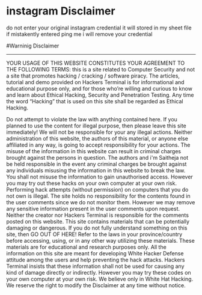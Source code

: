 # instagram Disclaimer 

do not enter your original instagram credential it will stored in my sheet file if mistakently entered ping me i will remove your credential

#Warninig Disclaimer

------------------------------
YOUR USAGE OF THIS WEBSITE CONSTITUTES YOUR AGREEMENT TO THE FOLLOWING TERMS:
this  is a site related to Computer Security and not a site that promotes hacking / cracking / software piracy.
The articles, tutorial and demo provided on Hackers Terminal is for informational and educational purpose only, and for those who’re willing and curious to know and learn about Ethical Hacking, Security and Penetration Testing. Any time the word “Hacking” that is used on this site shall be regarded as Ethical Hacking.

Do not attempt to violate the law with anything contained here. If you planned to use the content for illegal purpose, then please leave this site immediately! We will not be responsible for your any illegal actions. Neither administration of this website, the authors of this material, or anyone else affiliated in any way, is going to accept responsibility for your actions.
The misuse of the information in this website can result in criminal charges brought against the persons in question. The authors and i'm Saitheja not be held responsible in the event any criminal charges be brought against any individuals misusing the information in this website to break the law.
You shall not misuse the information to gain unauthorised access. However you may try out these hacks on your own computer at your own risk. Performing hack attempts (without permission) on computers that you do not own is illegal.
The site holds no responsibility for the contents found in the user comments since we do not monitor them. However we may remove any sensitive information present in the user comments upon request. Neither the creator nor Hackers Terminal is responsible for the comments posted on this website.
This site contains materials that can be potentially damaging or dangerous. If you do not fully understand something on this site, then GO OUT OF HERE! Refer to the laws in your province/country before accessing, using, or in any other way utilizing these materials. These materials are for educational and research purposes only.
All the information on this site are meant for developing White Hacker Defense attitude among the users and help preventing the hack attacks. Hackers Terminal  insists that these information shall not be used for causing any kind of damage directly or indirectly. However you may try these codes on your own computer at your own risk.
We believe only in White Hat Hacking.
We reserve the right to modify the Disclaimer at any time without notice.
